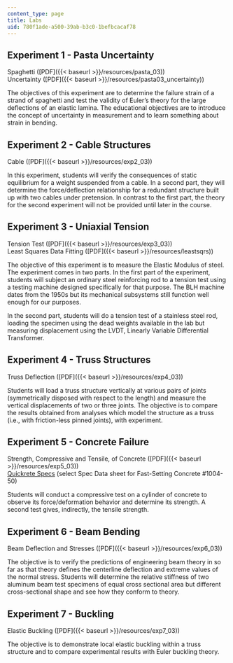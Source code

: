 ```yaml
---
content_type: page
title: Labs
uid: 780f1ade-a500-39ab-b3c0-1befbcacaf78
---
```


Experiment 1 - Pasta Uncertainty
--------------------------------

Spaghetti ([PDF]({{< baseurl >}}/resources/pasta_03))  
Uncertainty ([PDF]({{< baseurl >}}/resources/pasta03_uncertainty))

The objectives of this experiment are to determine the failure strain of a strand of spaghetti and test the validity of Euler’s theory for the large deflections of an elastic lamina. The educational objectives are to introduce the concept of uncertainty in measurement and to learn something about strain in bending.

Experiment 2 - Cable Structures
-------------------------------

Cable ([PDF]({{< baseurl >}}/resources/exp2_03))

In this experiment, students will verify the consequences of static equilibrium for a weight suspended from a cable. In a second part, they will determine the force/deflection relationship for a redundant structure built up with two cables under pretension. In contrast to the first part, the theory for the second experiment will not be provided until later in the course.

Experiment 3 - Uniaxial Tension
-------------------------------

Tension Test ([PDF]({{< baseurl >}}/resources/exp3_03))  
Least Squares Data Fitting ([PDF]({{< baseurl >}}/resources/leastsqrs))

The objective of this experiment is to measure the Elastic Modulus of steel. The experiment comes in two parts. In the first part of the experiment, students will subject an ordinary steel reinforcing rod to a tension test using a testing machine designed specifically for that purpose. The BLH machine dates from the 1950s but its mechanical subsystems still function well enough for our purposes.

In the second part, students will do a tension test of a stainless steel rod, loading the specimen using the dead weights available in the lab but measuring displacement using the LVDT, Linearly Variable Differential Transformer.

Experiment 4 - Truss Structures
-------------------------------

Truss Deflection ([PDF]({{< baseurl >}}/resources/exp4_03))

Students will load a truss structure vertically at various pairs of joints (symmetrically disposed with respect to the length) and measure the vertical displacements of two or three joints. The objective is to compare the results obtained from analyses which model the structure as a truss (i.e., with friction-less pinned joints), with experiment.

Experiment 5 - Concrete Failure
-------------------------------

Strength, Compressive and Tensile, of Concrete ([PDF]({{< baseurl >}}/resources/exp5_03))  
[Quickrete Specs](http://www.quikrete.com/ProductLines/FastSetConcreteMixPro.asp) (select Spec Data sheet for Fast-Setting Concrete #1004-50)

Students will conduct a compressive test on a cylinder of concrete to observe its force/deformation behavior and determine its strength. A second test gives, indirectly, the tensile strength.

Experiment 6 - Beam Bending
---------------------------

Beam Deflection and Stresses ([PDF]({{< baseurl >}}/resources/exp6_03))

The objective is to verify the predictions of engineering beam theory in so far as that theory defines the centerline deflection and extreme values of the normal stress. Students will determine the relative stiffness of two aluminum beam test specimens of equal cross sectional area but different cross-sectional shape and see how they conform to theory.

Experiment 7 - Buckling
-----------------------

Elastic Buckling ([PDF]({{< baseurl >}}/resources/exp7_03))

The objective is to demonstrate local elastic buckling within a truss structure and to compare experimental results with Euler buckling theory.